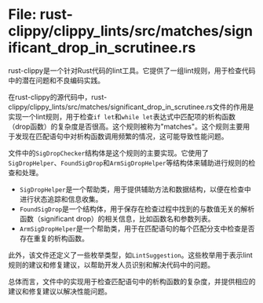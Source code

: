 # File: rust-clippy/clippy_lints/src/matches/significant_drop_in_scrutinee.rs

rust-clippy是一个针对Rust代码的lint工具。它提供了一组lint规则，用于检查代码中的潜在问题和不良编码实践。

在rust-clippy的源代码中，rust-clippy/clippy_lints/src/matches/significant_drop_in_scrutinee.rs文件的作用是实现一个lint规则，用于检查`if let`和`while let`表达式中匹配项的析构函数（drop函数）的复杂度是否很高。这个规则被称为"matches"。这个规则主要用于发现在匹配语句中对析构函数调用频繁的情况，这可能导致性能问题。

文件中的`SigDropChecker`结构体是这个规则的主要实现。它使用了`SigDropHelper`、`FoundSigDrop`和`ArmSigDropHelper`等结构体来辅助进行规则的检查和处理。

- `SigDropHelper`是一个帮助类，用于提供辅助方法和数据结构，以便在检查中进行状态追踪和信息收集。
- `FoundSigDrop`是一个结构体，用于保存在检查过程中找到的与数值无关的解析函数（significant drop）的相关信息，比如函数名和参数列表。
- `ArmSigDropHelper`是一个帮助类，用于在匹配语句的每个匹配分支中检查是否存在重复的析构函数。

此外，该文件还定义了一些枚举类型，如`LintSuggestion`。这些枚举用于表示lint规则的建议和修复建议，以帮助开发人员识别和解决代码中的问题。

总体而言，文件中的实现用于检查匹配语句中的析构函数的复杂度，并提供相应的建议和修复建议以解决性能问题。

